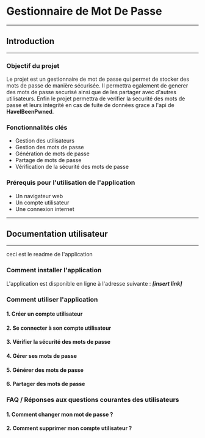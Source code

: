 # Gestionnaire de Mot De Passe


---


## Introduction

---

### Objectif du projet

Le projet est un gestionnaire de mot de passe qui permet de stocker des mots de passe de manière sécurisée. Il permettra egalement de generer des mots de passe securisé ainsi que de les partager avec d'autres utilisateurs. Enfin le projet permettra de verifier la securité des mots de passe et leurs integrité en cas de fuite de données grace a l'api de **HaveIBeenPwned**.

### Fonctionnalités clés

- Gestion des utilisateurs
- Gestion des mots de passe
- Génération de mots de passe
- Partage de mots de passe
- Vérification de la sécurité des mots de passe


### Prérequis pour l'utilisation de l'application

- Un navigateur web
- Un compte utilisateur
- Une connexion internet

---

## Documentation utilisateur

---

ceci est le readme de l'application


### Comment installer l'application

L'application est disponible en ligne à l'adresse suivante : ***[insert link]***

### Comment utiliser l'application


#### 1. Créer un compte utilisateur
#### 2. Se connecter à son compte utilisateur
#### 3. Vérifier la sécurité des mots de passe
#### 4. Gérer ses mots de passe
#### 5. Générer des mots de passe
#### 6. Partager des mots de passe



### FAQ / Réponses aux questions courantes des utilisateurs


#### 1. Comment changer mon mot de passe ?

#### 2. Comment supprimer mon compte utilisateur ?



